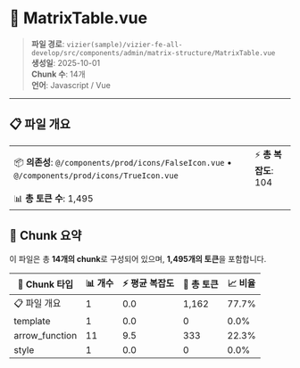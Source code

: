 # 📄 MatrixTable.vue

> **파일 경로**: `vizier(sample)/vizier-fe-all-develop/src/components/admin/matrix-structure/MatrixTable.vue`  
> **생성일**: 2025-10-01  
> **Chunk 수**: 14개  
> **언어**: Javascript / Vue
---





## 📋 파일 개요

| | |
|--|--|
| 📦 **의존성**: `@/components/prod/icons/FalseIcon.vue` • `@/components/prod/icons/TrueIcon.vue` | ⚡ **총 복잡도**: 104 |
| 📊 **총 토큰 수**: 1,495 |  |






## 🧩 Chunk 요약

이 파일은 총 **14개의 chunk**로 구성되어 있으며, **1,495개의 토큰**을 포함합니다.

| 🧩 Chunk 타입 | 📊 개수 | ⚡ 평균 복잡도 | 📝 총 토큰 | 📈 비율 |
|---------------|--------|-------------|----------|--------|
| 📋 파일 개요 | 1 | 0.0 | 1,162 | 77.7% |
| template | 1 | 0.0 | 0 | 0.0% |
| arrow_function | 11 | 9.5 | 333 | 22.3% |
| style | 1 | 0.0 | 0 | 0.0% |

